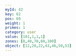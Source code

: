 ```yaml
---
myId: 42
key: 62
pos: 69
weight: 1
primes: 1
category: user
value: [181,1,1,1]
zones: [8,40,70,60,100]
object: [12,20,22,43,46,50,53]
---
```

